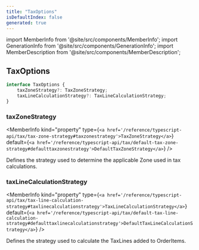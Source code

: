 ```yaml
---
title: "TaxOptions"
isDefaultIndex: false
generated: true
---
```

<!-- This file was generated from the Vendure source. Do not modify. Instead, re-run the "docs:build" script -->
import MemberInfo from '@site/src/components/MemberInfo';
import GenerationInfo from '@site/src/components/GenerationInfo';
import MemberDescription from '@site/src/components/MemberDescription';


## TaxOptions

<GenerationInfo sourceFile="packages/core/src/config/vendure-config.ts" sourceLine="913" packageName="@vendure/core" />



```ts title="Signature"
interface TaxOptions {
    taxZoneStrategy?: TaxZoneStrategy;
    taxLineCalculationStrategy?: TaxLineCalculationStrategy;
}
```

<div className="members-wrapper">

### taxZoneStrategy

<MemberInfo kind="property" type={`<a href='/reference/typescript-api/tax/tax-zone-strategy#taxzonestrategy'>TaxZoneStrategy</a>`} default={`<a href='/reference/typescript-api/tax/default-tax-zone-strategy#defaulttaxzonestrategy'>DefaultTaxZoneStrategy</a>`}   />

Defines the strategy used to determine the applicable Zone used in tax calculations.
### taxLineCalculationStrategy

<MemberInfo kind="property" type={`<a href='/reference/typescript-api/tax/tax-line-calculation-strategy#taxlinecalculationstrategy'>TaxLineCalculationStrategy</a>`} default={`<a href='/reference/typescript-api/tax/default-tax-line-calculation-strategy#defaulttaxlinecalculationstrategy'>DefaultTaxLineCalculationStrategy</a>`}   />

Defines the strategy used to calculate the TaxLines added to OrderItems.


</div>
